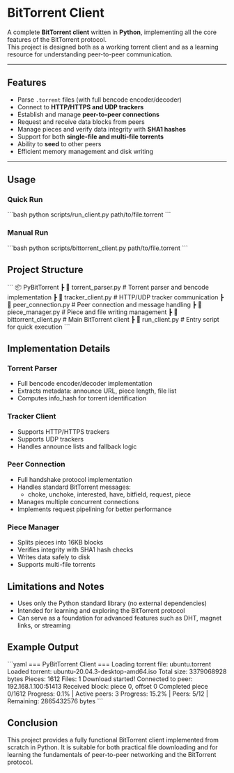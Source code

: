 # BitTorrent Client

A complete **BitTorrent client** written in **Python**, implementing all the core features of the BitTorrent protocol.  
This project is designed both as a working torrent client and as a learning resource for understanding peer-to-peer communication.

---

## Features

- Parse `.torrent` files (with full bencode encoder/decoder)  
- Connect to **HTTP/HTTPS and UDP trackers**  
- Establish and manage **peer-to-peer connections**  
- Request and receive data blocks from peers  
- Manage pieces and verify data integrity with **SHA1 hashes**  
- Support for both **single-file and multi-file torrents**  
- Ability to **seed** to other peers  
- Efficient memory management and disk writing  

---

## Usage

### Quick Run
\`\`\`bash
python scripts/run_client.py path/to/file.torrent
\`\`\`

### Manual Run
\`\`\`bash
python scripts/bittorrent_client.py path/to/file.torrent
\`\`\`

## Project Structure
\`\`\`
📦 PyBitTorrent
 ┣ 📜 torrent_parser.py     # Torrent parser and bencode implementation
 ┣ 📜 tracker_client.py     # HTTP/UDP tracker communication
 ┣ 📜 peer_connection.py    # Peer connection and message handling
 ┣ 📜 piece_manager.py      # Piece and file writing management
 ┣ 📜 bittorrent_client.py  # Main BitTorrent client
 ┣ 📜 run_client.py         # Entry script for quick execution
\`\`\`

## Implementation Details

### Torrent Parser
- Full bencode encoder/decoder implementation
- Extracts metadata: announce URL, piece length, file list
- Computes info_hash for torrent identification

### Tracker Client
- Supports HTTP/HTTPS trackers
- Supports UDP trackers
- Handles announce lists and fallback logic

### Peer Connection
- Full handshake protocol implementation
- Handles standard BitTorrent messages:
  - choke, unchoke, interested, have, bitfield, request, piece
- Manages multiple concurrent connections
- Implements request pipelining for better performance

### Piece Manager
- Splits pieces into 16KB blocks
- Verifies integrity with SHA1 hash checks
- Writes data safely to disk
- Supports multi-file torrents

## Limitations and Notes

- Uses only the Python standard library (no external dependencies)
- Intended for learning and exploring the BitTorrent protocol
- Can serve as a foundation for advanced features such as DHT, magnet links, or streaming

## Example Output
\`\`\`yaml
=== PyBitTorrent Client ===
Loading torrent file: ubuntu.torrent
Loaded torrent: ubuntu-20.04.3-desktop-amd64.iso
Total size: 3379068928 bytes
Pieces: 1612
Files: 1
Download started!
Connected to peer: 192.168.1.100:51413
Received block: piece 0, offset 0
Completed piece 0/1612
Progress: 0.1% | Active peers: 3
Progress: 15.2% | Peers: 5/12 | Remaining: 2865432576 bytes
\`\`\`

## Conclusion

This project provides a fully functional BitTorrent client implemented from scratch in Python.
It is suitable for both practical file downloading and for learning the fundamentals of peer-to-peer networking and the BitTorrent protocol.

